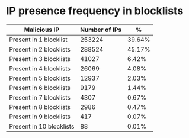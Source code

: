 # IP presence frequency in blocklists
| Malicious IP | Number of IPs | % |
|----|----|----|
| Present in 1 blocklist | 253224 | 39.64% |
| Present in 2 blocklists | 288524 | 45.17% |
| Present in 3 blocklists | 41027 | 6.42% |
| Present in 4 blocklists | 26069 | 4.08% |
| Present in 5 blocklists | 12937 | 2.03% |
| Present in 6 blocklists | 9179 | 1.44% |
| Present in 7 blocklists | 4307 | 0.67% |
| Present in 8 blocklists | 2986 | 0.47% |
| Present in 9 blocklists | 417 | 0.07% |
| Present in 10 blocklists | 88 | 0.01% |
